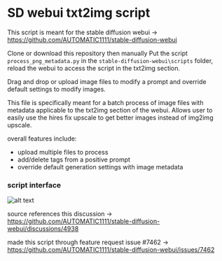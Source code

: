 # SD webui txt2img script

This script is meant for the stable diffusion webui -> https://github.com/AUTOMATIC1111/stable-diffusion-webui

Clone or download this repository then manually Put the script `process_png_metadata.py` in the `stable-diffusion-webui\scripts` folder, reload the webui to access the script in the txt2img section.

Drag and drop or upload image files to modify a prompt and override default settings to modify images.

This file is specifically meant for a batch process of image files with metadata applicable to the txt2img section
of the webui. Allows user to easily use the hires fix upscale to get better images instead of img2img upscale.

overall features include:
  - upload multiple files to process
  - add/delete tags from a positive prompt
  - override default generation settings with image metadata

### script interface
![alt text](https://github.com/thundaga/StableDiffusionScripts/blob/main/script_interface.PNG?raw=true)

source references this discussion -> https://github.com/AUTOMATIC1111/stable-diffusion-webui/discussions/4938

made this script through feature request issue #7462 -> https://github.com/AUTOMATIC1111/stable-diffusion-webui/issues/7462

